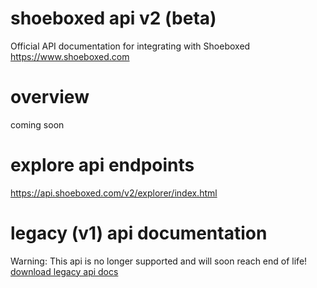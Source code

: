 shoeboxed api v2 (beta)
===

Official API documentation for integrating with Shoeboxed https://www.shoeboxed.com

overview
========
coming soon

explore api endpoints
===
https://api.shoeboxed.com/v2/explorer/index.html

legacy (v1) api documentation
===

Warning: This api is no longer supported and will soon reach end of life!
[download legacy api docs](sections/legacy-v1-api-documentation.zip)
